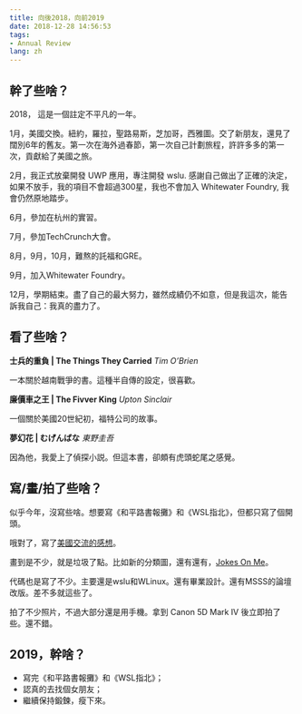 ```yaml
---
title: 向後2018，向前2019
date: 2018-12-28 14:56:53
tags:
- Annual Review
lang: zh
---
```

## 幹了些啥？

2018， 這是一個註定不平凡的一年。

1月，美國交換。紐約，羅拉，聖路易斯，芝加哥，西雅圖。交了新朋友，還見了闊別6年的舊友。第一次在海外過春節，第一次自己計劃旅程，許許多多的第一次，貢獻給了美國之旅。

2月，我正式放棄開發 UWP 應用，專注開發 wslu. 感謝自己做出了正確的決定，如果不放手，我的項目不會超過300星，我也不會加入 Whitewater Foundry, 我會仍然原地踏步。

6月，參加在杭州的實習。

7月，參加TechCrunch大會。

8月，9月，10月，難熬的託福和GRE。

9月，加入Whitewater Foundry。

12月，學期結束。盡了自己的最大努力，雖然成績仍不如意，但是我這次，能告訴我自己：我真的盡力了。

## 看了些啥？

**士兵的重負 | The Things They Carried** *Tim O’Brien*

一本關於越南戰爭的書。這種半自傳的設定，很喜歡。

**廉價車之王 | The Fivver King** *Upton Sinclair*

一個關於美國20世紀初，福特公司的故事。

**夢幻花 | むげんばな** *東野圭吾*

因為他，我愛上了偵探小説。但這本書，卻頗有虎頭蛇尾之感覺。

## 寫/畫/拍了些啥？

似乎今年，沒寫些啥。想要寫《和平路書報攤》和《WSL指北》，但都只寫了個開頭。

哦對了，寫了[美國交流的感想](https://patrickwu.space/2018/06/11/travel-adventure/)。

畫到是不少，就是垃圾了點。比如新的分類圖，還有還有，[Jokes On Me](http://patrickwu.space/categories/Jokes-On-Me)。

代碼也是寫了不少。主要還是wslu和WLinux。還有畢業設計。還有MSSS的論壇改版。差不多就這些了。

拍了不少照片，不過大部分還是用手機。拿到 Canon 5D Mark IV 後立即拍了些。還不錯。

## 2019，幹啥？

- 寫完《和平路書報攤》和《WSL指北》；
- 認真的去找個女朋友；
- 繼續保持鍛鍊，瘦下來。

